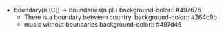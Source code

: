 - boundary(n.[C]) -> boundaries(n.pl.)
  background-color:: #49767b
	- There is a boundary between country.
	  background-color:: #264c9b
	- music without boundaries
	  background-color:: #497d46